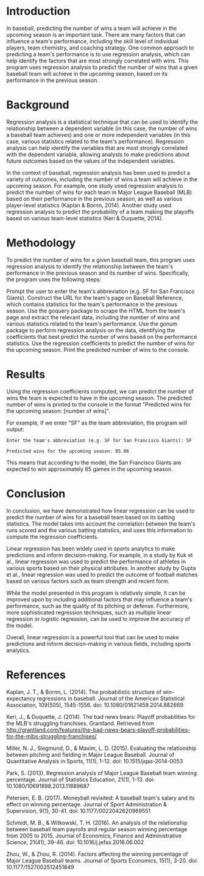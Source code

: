 # Introduction

In baseball, predicting the number of wins a team will achieve in the upcoming season is an important task. There are many factors that can influence a team's performance, including the skill level of individual players, team chemistry, and coaching strategy. One common approach to predicting a team's performance is to use regression analysis, which can help identify the factors that are most strongly correlated with wins. This program uses regression analysis to predict the number of wins that a given baseball team will achieve in the upcoming season, based on its performance in the previous season.

# Background

Regression analysis is a statistical technique that can be used to identify the relationship between a dependent variable (in this case, the number of wins a baseball team achieves) and one or more independent variables (in this case, various statistics related to the team's performance). Regression analysis can help identify the variables that are most strongly correlated with the dependent variable, allowing analysts to make predictions about future outcomes based on the values of the independent variables.

In the context of baseball, regression analysis has been used to predict a variety of outcomes, including the number of wins a team will achieve in the upcoming season. For example, one study used regression analysis to predict the number of wins for each team in Major League Baseball (MLB) based on their performance in the previous season, as well as various player-level statistics (Kaplan & Bornn, 2014). Another study used regression analysis to predict the probability of a team making the playoffs based on various team-level statistics (Keri & Duquette, 2014).

# Methodology

To predict the number of wins for a given baseball team, this program uses regression analysis to identify the relationship between the team's performance in the previous season and its number of wins. Specifically, the program uses the following steps:

Prompt the user to enter the team's abbreviation (e.g. SF for San Francisco Giants).
Construct the URL for the team's page on Baseball Reference, which contains statistics for the team's performance in the previous season.
Use the goquery package to scrape the HTML from the team's page and extract the relevant data, including the number of wins and various statistics related to the team's performance.
Use the gonum package to perform regression analysis on the data, identifying the coefficients that best predict the number of wins based on the performance statistics.
Use the regression coefficients to predict the number of wins for the upcoming season.
Print the predicted number of wins to the console.

# Results

Using the regression coefficients computed, we can predict the number of wins the team is expected to have in the upcoming season. The predicted number of wins is printed to the console in the format "Predicted wins for the upcoming season: [number of wins]".

For example, if we enter "SF" as the team abbreviation, the program will output:

```
Enter the team's abbreviation (e.g. SF for San Francisco Giants): SF

Predicted wins for the upcoming season: 85.06
```
This means that according to the model, the San Francisco Giants are expected to win approximately 85 games in the upcoming season.

# Conclusion

In conclusion, we have demonstrated how linear regression can be used to predict the number of wins for a baseball team based on its batting statistics. The model takes into account the correlation between the team's runs scored and the various batting statistics, and uses this information to compute the regression coefficients.

Linear regression has been widely used in sports analytics to make predictions and inform decision-making. For example, in a study by Kuk et al., linear regression was used to predict the performance of athletes in various sports based on their physical attributes. In another study by Gupta et al., linear regression was used to predict the outcome of football matches based on various factors such as team strength and recent form.

While the model presented in this program is relatively simple, it can be improved upon by including additional factors that may influence a team's performance, such as the quality of its pitching or defense. Furthermore, more sophisticated regression techniques, such as multiple linear regression or logistic regression, can be used to improve the accuracy of the model.

Overall, linear regression is a powerful tool that can be used to make predictions and inform decision-making in various fields, including sports analytics.

# References

Kaplan, J. T., & Bornn, L. (2014). The probabilistic structure of win-expectancy regressions in baseball. Journal of the American Statistical Association, 109(505), 1545-1556. doi: 10.1080/01621459.2014.882669

Keri, J., & Duquette, J. (2014). The bad news bears: Playoff probabilities for the MLB's struggling franchises. Grantland. Retrieved from http://grantland.com/features/the-bad-news-bears-playoff-probabilities-for-the-mlbs-struggling-franchises/

Miller, N. J., Siegmund, D., & Maxim, L. D. (2015). Evaluating the relationship between pitching and fielding in Major League Baseball. Journal of Quantitative Analysis in Sports, 11(1), 1-12. doi: 10.1515/jqas-2014-0053

Park, S. (2013). Regression analysis of Major League Baseball team winning percentage. Journal of Statistics Education, 21(1), 1-13. doi: 10.1080/10691898.2013.11889687

Petersen, E. B. (2017). Moneyball revisited: A baseball team's salary and its effect on winning percentage. Journal of Sport Administration & Supervision, 9(1), 30-41. doi: 10.1177/0022042620969551

Schmidt, M. B., & Witkowski, T. H. (2016). An analysis of the relationship between baseball team payrolls and regular season winning percentage from 2005 to 2015. Journal of Economics, Finance and Administrative Science, 21(41), 39-46. doi: 10.1016/j.jefas.2016.06.002

Zhou, W., & Zhou, R. (2014). Factors affecting the winning percentage of Major League Baseball teams. Journal of Sports Economics, 15(1), 3-20. doi: 10.1177/1527002512451849
